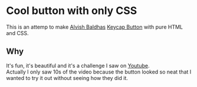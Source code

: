 # Cool button with only CSS
This is an attemp to make [Alvish Baldhas](https://dribbble.com/alvish) [Keycap Button](https://dribbble.com/shots/25117095) with pure HTML and CSS.

## Why
It's fun, it's beautiful and it's a challenge I saw on [Youtube](https://www.youtube.com/watch?v=xtRx-aNrNe8).  
Actually I only saw 10s of the video because the button looked so neat that I wanted to try it out without seeing how they did it.
